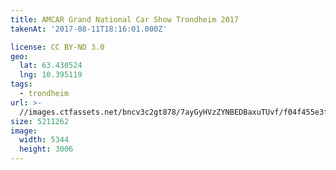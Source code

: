 ```yaml
---
title: AMCAR Grand National Car Show Trondheim 2017
takenAt: '2017-08-11T18:16:01.000Z'

license: CC BY-ND 3.0
geo:
  lat: 63.430524
  lng: 10.395119
tags:
  - trondheim
url: >-
  //images.ctfassets.net/bncv3c2gt878/7ayGyHVzZYNBEDBaxuTUvf/f04f455e3fb077eca34c54c6daa53f61/amcar-grand-national-car-show-trondheim-2017_36370934971_o
size: 5211262
image:
  width: 5344
  height: 3006
---
```

